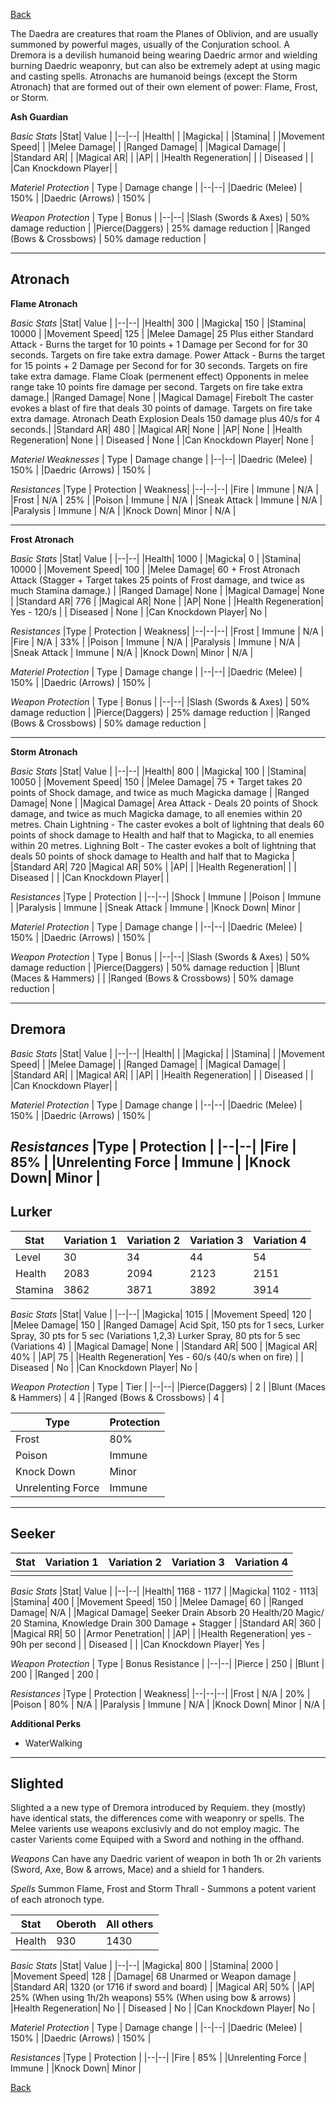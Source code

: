 [Back](https://github.com/Wildlander-mod/Support/blob/master/Docs/Enemy.md)

The Daedra are creatures that roam the Planes of Oblivion, and are usually summoned by powerful mages, usually of the Conjuration school. 
A Dremora is a devilish humanoid being wearing Daedric armor and wielding burning Daedric weaponry, but can also be extremely adept at using magic and casting spells.
Atronachs are humanoid beings (except the Storm Atronach) that are formed out of their own element of power: Flame, Frost, or Storm. 

**Ash Guardian** 

*Basic Stats*
|Stat| Value |
|--|--|
|Health|  |
|Magicka|  |
|Stamina|  |
|Movement Speed|  |
|Melee Damage|  |
|Ranged Damage|  |
|Magical Damage|  |
|Standard AR|  |
|Magical AR|  |
|AP|  |
|Health Regeneration|  |
| Diseased |  |
|Can Knockdown Player| |

*Materiel Protection*
| Type | Damage change |
|--|--|
|Daedric (Melee)     | 150% |
|Daedric (Arrows)     | 150% |

 *Weapon Protection*
| Type | Bonus  |
|--|--|
|Slash (Swords & Axes)      |  50% damage reduction |
|Pierce(Daggers)            | 25% damage reduction |
|Ranged (Bows & Crossbows)  | 50% damage reduction |

---
## Atronach

**Flame Atronach** 

*Basic Stats*
|Stat| Value |
|--|--|
|Health| 300 |
|Magicka| 150 |
|Stamina| 10000 |
|Movement Speed| 125 |
|Melee Damage| 25 Plus either Standard Attack - Burns the target for 10 points  + 1 Damage per Second for  for 30 seconds. Targets on fire take extra damage. Power Attack - Burns the target for 15 points  + 2 Damage per Second for  for 30 seconds. Targets on fire take extra damage. Flame Cloak (permenent effect) Opponents in melee range take 10 points fire damage per second. Targets on fire take extra damage.|
|Ranged Damage| None |
|Magical Damage| Firebolt The caster evokes a blast of fire that deals 30 points of damage. Targets on fire take extra damage.  Atronach Death Explosion Deals 150 damage plus 40/s for 4 seconds.|
|Standard AR| 480 |
|Magical AR| None |
|AP| None |
|Health Regeneration| None |
| Diseased | None |
|Can Knockdown Player| None |

*Materiel Weaknesses*
| Type | Damage change |
|--|--|
|Daedric (Melee)     | 150% |
|Daedric (Arrows)     | 150% |

 *Resistances*
|Type  | Protection | Weakness|
|--|--|--|
|Fire  | Immune | N/A |
|Frost  | N/A | 25% |
|Poison  | Immune | N/A |
|Sneak Attack | Immune | N/A  |
|Paralysis  | Immune | N/A  |
|Knock Down| Minor | N/A  |

---

**Frost Atronach**

*Basic Stats*
|Stat| Value |
|--|--|
|Health| 1000 |
|Magicka| 0 |
|Stamina| 10000 |
|Movement Speed| 100 |
|Melee Damage| 60 + Frost Atronach Attack (Stagger + Target takes 25 points of Frost damage, and twice as much Stamina damage.) |
|Ranged Damage| None |
|Magical Damage| None |
|Standard AR| 776 |
|Magical AR| None |
|AP| None |
|Health Regeneration| Yes - 120/s |
| Diseased | None |
|Can Knockdown Player| No |

 *Resistances*
|Type  | Protection | Weakness|
|--|--|--|
|Frost  | Immune | N/A |
|Fire | N/A | 33% |
|Poison  | Immune | N/A |
|Paralysis  | Immune | N/A |
|Sneak Attack | Immune | N/A |
|Knock Down| Minor | N/A |

*Materiel Protection*
| Type | Damage change |
|--|--|
|Daedric (Melee)     | 150% |
|Daedric (Arrows)     | 150% |

 *Weapon Protection*
| Type | Bonus |
|--|--|
|Slash (Swords & Axes)  |  50% damage reduction |
|Pierce(Daggers)    | 25% damage reduction |
|Ranged (Bows & Crossbows)  | 50% damage reduction |

---

**Storm Atronach** 

*Basic Stats*
|Stat| Value |
|--|--|
|Health| 800 |
|Magicka| 100 |
|Stamina| 10050 |
|Movement Speed| 150 |
|Melee Damage| 75 +  Target takes 20 points of Shock damage, and twice as much Magicka damage |
|Ranged Damage| None |
|Magical Damage| Area Attack - Deals 20 points of Shock damage, and twice as much Magicka damage, to all enemies within 20 metres. Chain Lightning - The caster evokes a bolt of lightning that deals 60 points of shock damage to Health and half that to Magicka, to all enemies within 20 metres. Lighning Bolt  - The caster evokes a bolt of lightning that deals 50 points of shock damage to Health and half that to Magicka |
|Standard AR| 720
|Magical AR| 50% |
|AP|  |
|Health Regeneration|  |
| Diseased |  |
|Can Knockdown Player| |

 *Resistances*
|Type  | Protection | 
|--|--|
|Shock | Immune |
|Poison  | Immune |
|Paralysis  | Immune | 
|Sneak Attack | Immune | 
|Knock Down| Minor | 

*Materiel Protection*
| Type | Damage change |
|--|--|
|Daedric (Melee)     | 150% |
|Daedric (Arrows)     | 150% |

 *Weapon Protection*
| Type | Bonus |
|--|--|
|Slash (Swords & Axes)  |  50% damage reduction |
|Pierce(Daggers)    | 50% damage reduction |
|Blunt (Maces & Hammers)   |  |
|Ranged (Bows & Crossbows)  | 50% damage reduction |

---

## Dremora

*Basic Stats*
|Stat| Value |
|--|--|
|Health|  |
|Magicka|  |
|Stamina|  |
|Movement Speed|  |
|Melee Damage|  |
|Ranged Damage|  |
|Magical Damage|  |
|Standard AR|  |
|Magical AR|  |
|AP|  |
|Health Regeneration|  |
| Diseased |  |
|Can Knockdown Player| |

*Materiel Protection*
| Type | Damage change |
|--|--|
|Daedric (Melee)     | 150% |
|Daedric (Arrows)     | 150% |

 *Resistances*
|Type  | Protection | 
|--|--|
|Fire  | 85% | 
|Unrelenting Force  | Immune | 
|Knock Down| Minor |
---

## Lurker

|Stat| Variation 1 |  Variation 2 | Variation 3 | Variation 4 |
|--|--|--|--|--|
|Level| 30 | 34 | 44 | 54|
|Health| 2083 |2094|2123|2151|
|Stamina| 3862 |3871|3892|3914|

*Basic Stats*
|Stat| Value |
|--|--|
|Magicka| 1015 |
|Movement Speed| 120 |
|Melee Damage| 150 |
|Ranged Damage|  Acid Spit, 150 pts for 1 secs,  Lurker Spray, 30 pts for 5 sec (Variations 1,2,3)  Lurker Spray, 80 pts for 5 sec (Variations 4) |
|Magical Damage| None |
|Standard AR| 500 |
|Magical AR| 40% |
|AP| 75 |
|Health Regeneration| Yes - 60/s (40/s when on fire) |
| Diseased | No |
|Can Knockdown Player| No |

 *Weapon Protection*
| Type | Tier |
|--|--|
|Pierce(Daggers)    | 2 |
|Blunt (Maces & Hammers)   | 4 |
|Ranged (Bows & Crossbows)  | 4 |

|Type  | Protection |
|--|--|
|Frost  | 80% |  
|Poison  | Immune |  
|Knock Down| Minor | 
|Unrelenting Force| Immune |


---

## Seeker

|Stat| Variation 1 |  Variation 2 | Variation 3 | Variation 4 |
|--|--|--|--|--|
| | | | |


*Basic Stats*
|Stat| Value |
|--|--|
|Health| 1168 - 1177 |
|Magicka| 1102 - 1113|
|Stamina| 400 |
|Movement Speed| 150 |
|Melee Damage| 60 |
|Ranged Damage| N/A |
|Magical Damage|  Seeker Drain Absorb 20 Health/20 Magic/ 20 Stamina, Knowledge Drain 300 Damage + Stagger |
|Standard AR| 360 |
|Magical RR| 50 |
|Armor Penetration|  |
|AP|  |
|Health Regeneration| yes - 90h per second |
| Diseased |  |
|Can Knockdown Player| Yes |


 *Weapon Protection*
| Type | Bonus Resistance |
|--|--|
|Pierce  | 250 |
|Blunt   | 200 |
|Ranged  | 200 |

 *Resistances*
|Type  | Protection | Weakness|
|--|--|--|
|Frost  | N/A  | 20% |
|Poison  | 80% | N/A  |
|Paralysis  | Immune | N/A  |
|Knock Down| Minor | N/A |

**Additional Perks**
- WaterWalking

---

## Slighted

Slighted a a new type of Dremora introduced by Requiem. they (mostly) have identical stats, the differences come with weaponry or spells. The Melee varients use weapons exclusivly and do not employ magic. The caster Varients come Equiped with a Sword and nothing in the offhand.

*Weapons*
Can have any Daedric varient of weapon in both 1h or 2h varients (Sword, Axe, Bow & arrows, Mace) and a shield for 1 handers.

*Spells*
Summon Flame, Frost and Storm Thrall - Summons a potent varient of each atronoch type.

|Stat| Oberoth |  All others |
|--|--|--|
|Health| 930 | 1430 |

*Basic Stats*
|Stat| Value |
|--|--|
|Magicka| 800 |
|Stamina| 2000 |
|Movement Speed| 128 |
|Damage| 68 Unarmed or Weapon damage |
|Standard AR| 1320 (or 1716 if sword and board) |
|Magical AR| 50% |
|AP| 25% (When using 1h/2h weapons) 55% (When using bow & arrows) |
|Health Regeneration| No |
| Diseased | No |
|Can Knockdown Player| No |

*Materiel Protection*
| Type | Damage change |
|--|--|
|Daedric (Melee)     | 150% |
|Daedric (Arrows)     | 150% |

 *Resistances*
|Type  | Protection | 
|--|--|
|Fire  | 85% | 
|Unrelenting Force  | Immune | 
|Knock Down| Minor |




[Back](https://github.com/Wildlander-mod/Support/blob/master/Docs/Enemy.md)
